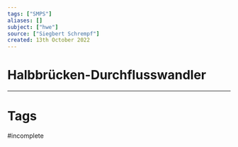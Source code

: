 ```yaml
---
tags: ["SMPS"]
aliases: []
subject: ["hwe"]
source: ["Siegbert Schrempf"]
created: 13th October 2022
---
```


# Halbbrücken-Durchflusswandler


---

# Tags

#incomplete 
